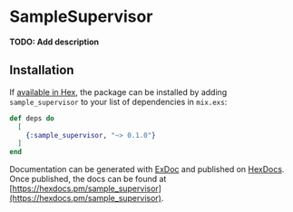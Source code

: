 # SampleSupervisor

**TODO: Add description**

## Installation

If [available in Hex](https://hex.pm/docs/publish), the package can be installed
by adding `sample_supervisor` to your list of dependencies in `mix.exs`:

```elixir
def deps do
  [
    {:sample_supervisor, "~> 0.1.0"}
  ]
end
```

Documentation can be generated with [ExDoc](https://github.com/elixir-lang/ex_doc)
and published on [HexDocs](https://hexdocs.pm). Once published, the docs can
be found at [https://hexdocs.pm/sample_supervisor](https://hexdocs.pm/sample_supervisor).

